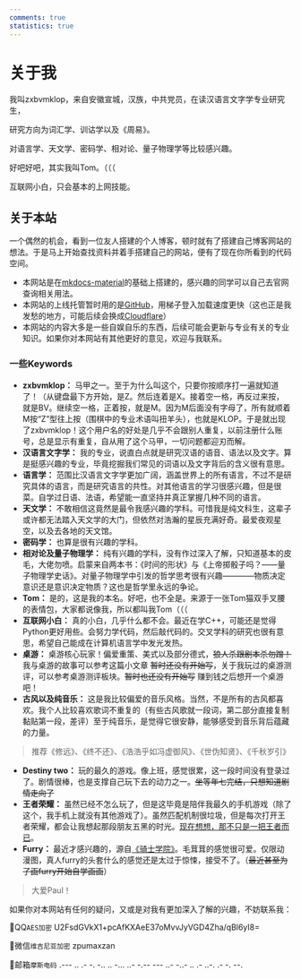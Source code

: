 ```yaml
---
comments: true
statistics: true
---
```



# 关于我 
我叫zxbvmklop，来自安徽宣城，汉族，中共党员，在读汉语言文字学专业研究生，

研究方向为词汇学、训诂学以及《周易》。

对语言学、天文学、密码学、相对论、量子物理学等比较感兴趣。

好吧好吧，其实我叫Tom。（（（

互联网小白，只会基本的上网技能。

## 关于本站
一个偶然的机会，看到一位友人搭建的个人博客，顿时就有了搭建自己博客网站的想法。于是马上开始查找资料并着手搭建自己的网站，便有了现在你所看到的代码空间。

- 本网站是在[mkdocs-material](https://squidfunk.github.io/mkdocs-material/)的基础上搭建的，感兴趣的同学可以自己去官网查询相关用法。
- 本网站的上线托管暂时用的是[GitHub](https://github.com/)，用梯子登入加载速度更快（这也正是我发愁的地方，可能后续会换成[Cloudflare](https://www.cloudflare-cn.com/enterprise/)）
- 本网站的内容大多是一些自娱自乐的东西，后续可能会更新与专业有关的专业知识。如果你对本网站有其他更好的意见，欢迎与我联系。

### 一些Keywords
- **zxbvmklop：** 马甲之一。至于为什么叫这个，只要你按顺序打一遍就知道了！（从键盘最下方开始，是Z。然后连着是X。接着空一格，再反过来按，就是BV。继续空一格，正着按，就是M。因为M后面没有字母了，所有就顺着M按“Z”型往上按（围棋中的专业术语叫扭羊头），也就是KLOP。于是就出现了zxbvmklop！这个用户名的好处是几乎不会跟别人重复，以前注册什么账号，总是显示有重复，自从用了这个马甲，一切问题都迎刃而解。
- **汉语言文字学：** 我的专业，说直白点就是研究汉语的语音、语法以及文字。算是挺感兴趣的专业，毕竟挖掘我们常见的词语以及文字背后的含义很有意思。
- **语言学：** 范围比汉语言文字学更加广阔，涵盖世界上的所有语言，不过不是研究具体的语言，而是研究语言的共性。对其他语言的学习很感兴趣，但是很菜。自学过日语、法语，希望能一直坚持并真正掌握几种不同的语言。
- **天文学：** 不敢相信这竟然是最令我感兴趣的学科。可惜我是纯文科生，这辈子或许都无法踏入天文学的大门，但依然对浩瀚的星辰充满好奇。最爱夜观星空，以及去各地的天文馆。
- **密码学：** 也算是很有兴趣的学科。
- **相对论及量子物理学：** 纯有兴趣的学科，没有作过深入了解，只知道基本的皮毛，大佬勿喷。启蒙来自两本书：《时间的形状》与《上帝掷骰子吗？——量子物理学史话》。对量子物理学中引发的哲学思考很有兴趣————物质决定意识还是意识决定物质？这也是哲学里永远的争论。
- **Tom：** 是的，这是我的本名。好吧，也不全是。来源于一张Tom猫双手叉腰的表情包，大家都说像我，所以都叫我Tom（（（
- **互联网小白：** 真的小白，几乎什么都不会。最近在学C++，可能还是觉得Python更好用些。会努力学代码，然后敲代码的。交叉学科的研究也很有意思，希望自己能成在计算机语言学中发光发热。
- **桌游：** 桌游核心玩家！偏爱重策、美式以及部分德式，~~狼人杀跟剧本杀勿蹭！~~ 我与桌游的故事可以参考这篇小文章 ~~暂时还没有开始写~~，关于我玩过的桌游测评，可以参考桌游测评板块。~~暂时也还没有开始写~~ 赚到钱之后想开一个桌游吧！
- **古风以及纯音乐：** 这是我比较偏爱的音乐风格。当然，不是所有的古风都喜欢。我个人比较喜欢歌词不重复的（有些古风歌就一段词，第二部分直接复制黏贴第一段，差评）至于纯音乐，是觉得它很安静，能够感受到音乐背后蕴藏的力量。
> 推荐《修远》、《终不还》、《浩浩乎如冯虚御风》、《世伪知贤》、《千秋岁引》
- **Destiny two：** 玩的最久的游戏。像上班，感觉很累，这一段时间没有登录过了。剧情很棒，也是支撑自己玩下去的动力之一。~~坐等年七完结，只想知道剧情走向了~~
- **王者荣耀：** 虽然已经不怎么玩了，但是这毕竟是陪伴我最久的手机游戏（除了这个，我手机上就没有其他游戏了）。虽然匹配机制很垃圾，但是每次打开王者荣耀，都会让我想起那段朋友五黑的时光。[现在想想，那不只是一把王者而已](https://www.bilibili.com/video/BV1vj411e7Cr/?spm_id_from=333.999.0.0&vd_source=86a72148a73d5e218903df9fe934c2b4)。
- **Furry：** 最近才感兴趣的，源自[《骑士学院》](essay/2024.2.21.md)。毛茸茸的感觉很可爱。仅限动漫图，真人furry的头套什么的感觉还是太过于惊悚，接受不了。（~~最近甚至为了画furry开始自学画画~~）
> 大爱Paul！

如果你对本网站有任何的疑问，又或是对我有更加深入了解的兴趣，不妨联系我：

📜QQ`AES加密` U2FsdGVkX1+pcAfKXAeE37oMvvJyVGD4Zha/qBl6yI8=

🔭微信`维吉尼亚加密` zpumaxzan

📧邮箱`摩斯电码` .--- .. .- -. -.. .. -... ..- -.-- --- ..- -..- .. .- ..-. .- -. --.